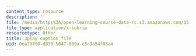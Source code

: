 ```yaml
---
content_type: resource
description: ''
file: /media/https%3A/open-learning-course-data-rc.s3.amazonaws.com/15-390-new-enterprises-spring-2013/0ea78790d8305047809ac5c3a54f83a4_Xcsp0486olY.vtt
file_type: application/x-subrip
resourcetype: Other
title: 3play caption file
uid: 0ea78790-d830-5047-809a-c5c3a54f83a4
---
```

